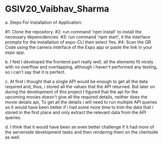# GSIV20_Vaibhav_Sharma

a. Steps For Installation of Application:

#1: Clone the repository.
#2: run command 'npm install' to install the necessary depencdencies.
#3: run command 'npm start', it the interface prompts for the installation of expo-CLI then select Yes.
#4: Scan the QR Code using the camera interface of the Expo app or paste the link in your expo app.

b. I feel I developed the frontend part really well, all the elements fit nicely with no overflow and overlapping, although i haven't performed any testing, so i can't say that it is perfect.

c. At first i thought that a single API would be enough to get all the data required and, thus, i stored all the values that the API returned. But later on during the development of this project I figured that the api for the upcoming movies doesn't give all the required details, neither does the movie details api, To get all the details i will need to run multiple API queries so it would have been better if i had some more time to trim the data that i stored in the first place and only extract the relevant data from the API queries.

d. I think that it would have been an even better challenge if it had more of the serverside development tasks and then rendering them on the clientside as well.
